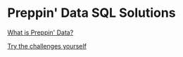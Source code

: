 # Preppin' Data SQL Solutions

[What is Preppin' Data?](https://preppindata.blogspot.com/)

[Try the challenges yourself](https://preppindata.blogspot.com/p/the-challenge-index.html)

